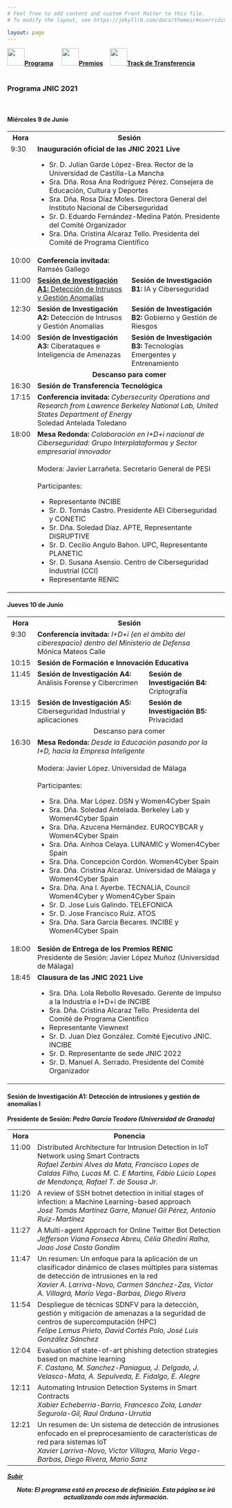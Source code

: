 ```yaml
---
# Feel free to add content and custom Front Matter to this file.
# To modify the layout, see https://jekyllrb.com/docs/themes/#overriding-theme-defaults

layout: page
---
```

<!--
__[Programa]({{site.url}}/programa)__ / [Actividades Sociales]({{site.url}}/actividades-sociales) / [Premios JNIC 2021]({{site.url}}/premios) / [Track de transferencia]({{site.url}}/track-transferencia)
-->
<div class="text-center">
<a href="{{site.url}}/programa"><img src="{{site.url}}/images/IcoPrograma.jpg" class="img-circle" 	width="40" height="40"><strong>Programa</strong></a> &nbsp;&nbsp;&nbsp;
<a href="{{site.url}}/premios"><img src="{{site.url}}/images/IcoPremios.jpg" class="img-circle" 	width="40" height="40"><strong>Premios</strong></a>&nbsp;&nbsp;&nbsp;
<a href="{{site.url}}/track-transferencia" class=""><img src="{{site.url}}/images/IcoTrackTX.jpg" class="img-circle" 	width="40" height="40"><strong>Track de Transferencia</strong></a>
</div><br>

### __Programa JNIC 2021__

<br>
<!-- <h5 style="color:white; background-color: #550000;" class="text-center"><i class="far fa-clock mr-3"></i> <b>Contenido del programa proximamente...</b></h5>
 <br> -->
<a id="inicio"></a>
<h4>Miércoles 9 de Junio</h4>
<table class="table" style="width:100%">
  <tbody valign="top">
    <tr>
      <th>Hora</th>
      <th colspan="2">Sesión</th>
    </tr>
    <tr>
      <td>9:30</td>
      <td colspan="2">
        <b>Inauguración oficial de las JNIC 2021 Live</b>
        <ul>
          <li>Sr. D. Julian Garde López-Brea. Rector de la Universidad de Castilla-La Mancha</li>
          <li>Sra. Dña. Rosa Ana Rodríguez Pérez. Consejera de Educación, Cultura y Deportes</li>
          <li>Sra. Dña. Rosa Díaz Moles. Directora General del Instituto Nacional de Ciberseguridad </li>
          <li>Sr. D. Eduardo Fernández-Medina Patón. Presidente del Comité Organizador</li>
          <li>Sra. Dña. Cristina Alcaraz Tello. Presidenta del Comité de Programa Científico</li>
        </ul>
      </td>
    </tr>
    <tr>
      <td>10:00</td>
      <td colspan="2">
        <b>Conferencia invitada: </b>
        <br>
        Ramsés Gallego
      </td>
    </tr>
    <tr>
      <td>11:00</td>
      <td><a href="#A1"><b>Sesión de Investigación A1:</b> Detección de Intrusos y Gestión Anomalías</a></td>
      <td><b>Sesión de Investigación B1:</b> IA y Ciberseguridad</td>
    </tr>
    <tr>
      <td>12:30</td>
      <td><b>Sesión de Investigación A2:</b> Detección de Intrusos y Gestión Anomalías</td>
      <td><b>Sesión de Investigación B2:</b> Gobierno y Gestión de Riesgos </td>
    </tr>
    <tr>
      <td>14:00</td>
      <td><b>Sesión de Investigación A3:</b> Ciberataques e Inteligencia de Amenazas</td>
      <td><b>Sesión de Investigación B3:</b> Tecnologías Emergentes y Entrenamiento</td>
    </tr>
    <tr>
      <td>&nbsp;</td>
      <td colspan="2"><center><b>Descanso para comer</b></center></td>
    </tr>
    <tr>
      <td>16:30</td>
      <td colspan="2"><b>Sesión de Transferencia Tecnológica</b></td>
    </tr>
    <tr>
      <td>17:15</td>
      <td colspan="2">
        <b>Conferencia invitada: </b><i>Cybersecurity Operations and Research from Lawrence Berkeley National Lab, United States Department of Energy</i>
        <br>
        Soledad Antelada Toledano
      </td>
    </tr>
    <tr>
      <td>18:00</td>
      <td colspan="2">
        <b>Mesa Redonda: </b><i>Colaboración en I+D+i nacional de Ciberseguridad: Grupo Interplataformas y Sector empresarial innovador </i>
        <br>
        <br>
        Modera: Javier Larrañeta. Secretario General de PESI
        <br>
        <br>
        Participantes:
        <ul>
          <li>Representante INCIBE </li>
          <li>Sr. D. Tomás Castro. Presidente AEI Ciberseguridad y CONETIC</li>
          <li>Sr. Dña. Soledad Díaz. APTE, Representante DISRUPTIVE</li>
          <li>Sr. D. Cecilio Angulo Bahon. UPC, Representante PLANETIC</li>
          <li>Sr. D. Susana Asensio. Centro de Ciberseguridad Industrial (CCI)</li>
          <li>Representante RENIC</li>
        </ul>
      </td>
    </tr>
  </tbody>
</table>

<h4>Jueves 10 de Junio</h4>
<table class="table" style="width:100%">
  <tbody valign="top">
    <tr>
      <th>Hora</th>
      <th colspan="2">Sesión</th>
    </tr>
    <tr>
      <td>9:30</td>
      <td colspan="2">
        <b>Conferencia invitada: </b><i>I+D+i (en el ámbito del ciberespacio) dentro del Ministerio de Defensa</i>
        <br>
        Mónica Mateos Calle
      </td>
    </tr>
    <tr>
      <td>10:15</td>
      <td colspan="2"><b>Sesión de Formación e Innovación Educativa</b></td>
    </tr>
    <tr>
      <td>11:45</td>
      <td><b>Sesión de Investigación A4:</b> Análisis Forense y Cibercrimen </td>
      <td><b>Sesión de Investigación B4:</b> Criptografía</td>
    </tr>
    <tr>
      <td>13:15</td>
      <td><b>Sesión de Investigación A5:</b> Ciberseguridad Industrial y aplicaciones</td>
      <td><b>Sesión de Investigación B5:</b> Privacidad </td>
    </tr>
    <tr>
      <td>&nbsp;</td>
      <td colspan="2"><center>Descanso para comer</center></td>
    </tr>
    <tr>
      <td>16:30</td>
      <td colspan="2">
        <b>Mesa Redonda: </b><i>Desde la Educación pasando por la I+D, hacia la Empresa Inteligente</i>
        <br>
        <br>
        Modera: Javier López. Universidad de Málaga
        <br>
        <br>
        Participantes:
        <ul>
          <li>Sra. Dña. Mar López. DSN y Women4Cyber Spain</li>
          <li>Sra. Dña. Soledad Antelada. Berkeley Lab y Women4Cyber Spain</li>
          <li>Sra. Dña. Azucena Hernández. EUROCYBCAR y Women4Cyber Spain</li>
          <li>Sra. Dña. Ainhoa Celaya. LUNAMIC y Women4Cyber Spain</li>
          <li>Sra. Dña. Concepción Cordón. Women4Cyber Spain</li>
          <li>Sra. Dña. Cristina Alcaraz. Universidad de Málaga y Women4Cyber Spain</li>
          <li>Sra. Dña. Ana I. Ayerbe. TECNALIA, Council Women4Cyber y Women4Cyber Spain</li>
          <li>Sr. D. Jose Luis Galindo. TELEFONICA</li>
          <li>Sr. D. Jose Francisco Ruiz. ATOS</li>
          <li>Sra. Dña. Sara García Becares. INCIBE y Women4Cyber Spain</li>
        </ul>
      </td>
    </tr>
    <tr>
      <td>18:00</td>
      <td colspan="2">
        <b>Sesión de Entrega de los Premios RENIC</b>
        <br>
        Presidente de Sesión: Javier López Muñoz (Universidad de Málaga)
      </td>
    </tr>
    <tr>
      <td>18:45</td>
      <td colspan="2">
        <b>Clausura de las JNIC 2021 Live</b>
        <ul>
          <li>Sra. Dña. Lola Rebollo Revesado. Gerente de Impulso a la Industria e I+D+i de INCIBE</li>
          <li>Sra. Dña. Cristina Alcaraz Tello. Presidenta del Comité de Programa Científico</li>
          <li>Representante Viewnext </li>
          <li>Sr. D. Juan Díez González. Comité Ejecutivo JNIC. INCIBE</li>
          <li>Sr. D. Representante de sede JNIC 2022 </li>
          <li>Sr. D. Manuel A. Serrado. Presidente del Comité Organizador</li>
        </ul>
      </td>
    </tr>
  </tbody>
</table>

<a id="A1">
<h4>Sesión de Investigación A1: Detección de intrusiones y gestión de anomalías I</h4>
<p><b>Presidente de Sesión: <b><i>Pedro García Teodoro (Universidad de Granada)</¡></p>
<table class="table" style="width:100%">
  <tbody valign="top">
    <tr>
      <th>Hora</th>
      <th>Ponencia</th>
    </tr>
    <tr>
      <td>11:00</td>
      <td valign="top" >
        Distributed Architecture for Intrusion Detection in IoT Network using Smart Contracts
        <br>
        <em>Rafael Zerbini Alves da Mata, Francisco Lopes de Caldas Filho, Lucas M. C. E Martins, Fábio Lúcio Lopes de Mendonça, Rafael T. de Sousa Jr.</em>
      </td>
    </tr>
    <tr>
      <td>11:20</td>
      <td valign="top" >
        A review of SSH botnet detection in initial stages of infection: a Machine Learning-based approach
        <br>
        <em>José Tomás Martínez Garre, Manuel Gil Pérez, Antonio Ruiz-Martínez</em>
      </td>
    </tr>
    <tr>
      <td>11:27</td>
      <td valign="top" >
        A Multi-agent Approach for Online Twitter Bot Detection
        <br>
        <em>Jefferson Viana Fonseca Abreu, Célia Ghedini Ralha, Joao José Costa Gondim</em>
      </td>
    </tr>
    <tr>
      <td>11:47</td>
      <td valign="top" >
        Un resumen: Un enfoque para la aplicación de un clasificador dinámico de clases múltiples para sistemas de detección de intrusiones en la red
        <br>
        <em>Xavier A. Larriva-Novo, Carmen Sánchez-Zas, Víctor A. Villagrá, Mario Vega-Barbas, Diego Rivera</em>
      </td>
    </tr>
    <tr>
      <td>11:54</td>
      <td valign="top" >Despliegue de técnicas SDNFV para la detección, gestión y mitigación de amenazas a la seguridad de centros de supercomputación (HPC)
        <br>
      <em>Felipe Lemus Prieto, David Cortés Polo, José Luis González Sánchez</em></td>
    </tr>
    <tr>
      <td>12:04</td>
      <td valign="top" >Evaluation of state-of-art phishing detection strategies based on machine learning
        <br>
      <em>F. Castano, M. Sanchez-Paniagua, J. Delgado, J. Velasco-Mata, A. Sepulveda, E. Fidalgo, E. Alegre</em></td>
    </tr>
    <tr>
      <td>12:11</td>
      <td valign="top" >Automating Intrusion Detection Systems in Smart Contracts
        <br>
      <em>Xabier Echeberria-Barrio, Francesco Zola, Lander Segurola-Gil, Raul Orduna-Urrutia</em></td>     
    </tr>
    <tr>
      <td>12:21</td>
      <td valign="top" >Un resumen de: Un sistema de detección de intrusiones enfocado en el preprocesamiento de características de red para sistemas IoT
        <br>
      <em>Xavier Larriva-Novo, Victor Villagra, Mario Vega-Barbas, Diego Rivera, Mario Sanz </em></td>
    </tr>
  </tbody>
</table> 

<a href="#inicio">Subir</a>

<!--
<h4>Martes 4 de Junio</h4>
 <table class="table" style="width:100%">
  <tbody valign="top"><tr>
    <th>Hora</th>
    <th>Sesión</th>
  </tr>
  <tr>
    <td>19:00</td>
    <td>Bienvenida.</td>
  </tr>
  <tr>
    <td>20:30</td>
    <td>Tapas "Ciudad Monumental".</td>
  </tr>
</tbody></table> 

<h4>Miércoles 5 de Junio</h4>
 <table class="table" style="width:100%">
  <tbody valign="top"><tr>
    <th>Hora</th>
    <th>Sesión</th>
  </tr>
  <tr>
    <td>8:30</td>
    <td>Registro y recogida de documentación.</td>
  </tr>
  <tr>
    <td>9:30</td>
    <td><b>Inauguración oficial JNIC 2019.</b><br>
    <ul>
    <li>Sr. D. Antonio Hidalgo García. Rector de la Universidad de Extremadura</li>
    <li>Sr. D. Alberto Hernández Moreno. Director General del Instituto Nacional de Ciberseguridad (INCIBE)</li>
    <li>Sr. D. Pablo Borondo García. Director General de Tecnologías de la Información y Comunicación. Junta de Extremadura</li>
    <li>Sr. D. Fernando José Sánchez Gómez. Director del Centro Nacional de Protección de Infraestructuras y Ciberseguridad (CNPIC)</li>
    <li>Sr. D. Miguel Ángel Sánchez San Venancio. Dirección Global de Seguridad e Inteligencia de Telefónica</li>
    </ul>
    </td>
  </tr>
  <tr>
    <td>10:00</td>
    <td><b>Conferencia Plenaria</b>:<br>Miguel Ángel Sánchez San Venancio<br>Dirección Global de Seguridad e Inteligencia de Telefónica.</td>
  </tr>
  <tr>
    <td>10:30</td>
    <td><b>Sesión I Detección de Intrusiones</b><br><b>Presidente:</b> Víctor Villagrá (Universidad Politécnica de Madrid)<br>
        <ul>
          <li>DeepConfusables: mejorando la detección de ataques basados en codificación Unicode.<br><span style="font-size:0.9rem;"><i>Alfonso Muñoz Muñoz, José Ignacio Escribano de Pablos, Miguel Hernández Boza</i></span></li>
          <li>Evaluación de algoritmos de clasificación para la detección de ataques en red sobre conjuntos de datos reales: UGR’16 dataset como caso de estudio.<br><span style="font-size:0.9rem;"><i>Ignacio Díaz-Cano, Roberto Magán Carrión</i></span></li>
          <li>HIDS by signature for embedded devices in IoT networks.<br><span style="font-size:0.9rem;"><i>Bruno Vieira Dutra, João Fiuza de Alencastro, Francisco Lopes de Caldas Filho, Lucas Mauricio Castro E Martins, Rafael Timoteo de Sousa Júnior, Robson de Oliveira Albuquerque</i></span></li>
          <li>Metodología para la detección de Botnets en la nube mediante técnicas de optimización por medio Grid-Search.<br><span style="font-size:0.9rem;"><i>David González Cuautle, Gabriel Sánchez Pérez, Aldo Hernández Suárez, Ana Lucila Sandoval Orozco</i></span></li>
        </ul>
    </td>
  </tr>
  <tr>
    <td>11:30</td>
    <td><b>Café - Posters I Detección y Monitorización</b><br>
        <ul>
          <li>Aplicación de técnicas de transfer learning a problemas de ciberseguridad.<br><span style="font-size:0.9rem;"><i>David Escudero García, Ángel Luis Muñoz Castañeda</i></span></li>
          <li>Análisis de las Técnicas de Detección Automática de Pornografía en Vídeos.<br><span style="font-size:0.9rem;"><i>Jenny Alexandra Cifuentes Quintero, Esteban Alejandro Armas Vega, Ana Lucila Sandoval Orozco, Luis Javier García Villalba</i></span></li>
          <li>Visualización y Análisis de Tráfico Móvil para la Securización de Redes y Sistemas.<br><span style="font-size:0.9rem;"><i>José Antonio Gómez Hernández, José Camacho, Pedro García Teodoro, Gabriel Maciá Fernández, Margarita Robles Carrillo</i></span></li>
          <li>MSNM-S: An Applied Network Monitoring Tool for Anomaly Detection in Complex Network Environments.<br><span style="font-size:0.9rem;"><i>Roberto Magán Carrión, José Camacho, Gabriel Maciá Fernández, Ismael Jerez Ibáñez</i></span></li>
          <li>Evaluación de mejoras en la monitorización estadística multivariante para la detección de anomalías en tráfico ciclo-estacionario.<br><span style="font-size:0.9rem;"><i>Noemí Marta Fuentes García, José Camacho, Gabriel Maciá Fernández</i></span></li>
          <li>DarkNER: A Platform for Named Entity Recognition in Tor Darknet.<br><span style="font-size:0.9rem;"><i>Muhammad Wesam Al-Nabki, Eduardo Fidalgo Fernández, Javier Velasco Mata</i></span></li>
        </ul>
    </td>
  </tr>
  <tr>
    <td>12:15</td>
    <td><b>Sesión II Monitorización de Eventos de Seguridad</b><br><b>Presidente:</b> Eduardo Fernández (Universidad de Castilla – La Mancha)<br>
        <ul>
          <li>Detectando anomalías de integridad y veracidad en fuentes de datos IIoT.<br><span style="font-size:0.9rem;"><i>Iñaki Garitano, Mikel Iturbe, Enaitz Ezpeleta, Urko Zurutuza</i></span></li>
          <li>Metodología supervisada para la obtención de trazas limpias del servicio HTTP.<br><span style="font-size:0.9rem;"><i>Jesús Díaz Verdejo, Rafael Estepa Alonso, Antonio Estepa, Germán Madinabeita</i></span></li>
          <li>Extracción de conocimiento a partir de fuentes de datos procedentes de la monitorización de eventos de seguridad.<br><span style="font-size:0.9rem;"><i>Alberto Bravo Gómez, José Carlos Sancho Núñez, Andrés Caro Lindo</i></span></li>
          <li>Categorización automática de la severidad de un ciberincidente. Un caso de estudio mediante aprendizaje automático supervisado.<br><span style="font-size:0.9rem;"><i>Noemí DeCastro-García, Mario Fernández-Rodríguez, Ángel Luis Muñoz Castañeda</i></span></li>
          <li>OSINT is the next Internet goldmine: Spain as an unexplored territory.<br><span style="font-size:0.9rem;"><i>Javier Pastor Galindo, Pantaleone Nespoli, Félix Gómez Mármol, Gregorio Martínez Pérez</i></span></li>
          <li>Evaluación de características de fuentes de datos en ciberseguridad para su aplicabilidad a algoritmos de aprendizaje basados en redes neuronales.<br><span style="font-size:0.9rem;"><i>Xavier Larriva Novo, Mario Vega Barbas, Víctor Villagrá, Mario Sanz</i></span></li>
        </ul>
    </td>
  </tr>
<tr>
<td>14:00</td>
    <td><b>COMIDA.</b></td>
</tr>
<tr>
<td>15:30</td>
    <td><b>Sesión III Formación e Innovación Educativa</b><br><b>Presidente:</b> Ana Lucila Sandoval Orozco (Universidad Complutense de Madrid)<br>
        <ul>
      <li>Investigación en Ciberseguridad: Una propuesta de innovación docente basada en role playing.<br><span style="font-size:0.9rem;"><i>Noemí DeCastro-García, Ángel Luis Muñoz Castañeda, Miguel Carriegos</i></span></li>
      <li>Diseño de actividad lúdica orientada a la enseñanza de métodos y técnicas de OSINT.<br><span style="font-size:0.9rem;"><i>Miguel Páramo, Víctor Villagrá</i></span></li>
      <li>MOOC "Investigación en Informática Forense y Ciberderecho", experiencia y resultados.<br><span style="font-size:0.9rem;"><i>Andrés Caro Lindo, José Carlos Sancho Núñez, Mar Ávila Vegas, Miguel Sánchez Cabrera</i></span></li>
        </ul>
    </td>
</tr>

<tr>
<td>16:00</td>
    <td><b>Conferencia Plenaria:</b><br>Fernando José Sánchez Gómez<br>Centro Nacional de Protección de Infraestructuras y Ciberseguridad (CNPIC)
    </td>
</tr>

<tr>
<td>16:45</td>
    <td><b>Capture The Flag JNIC2019:</b><br>Detección de talento joven en ciberseguridad.<br>Antonio Navas, Business Unit Director (IT Infrastructures, Cloud & Cybersecurity Operations) en Viewnext
    </td>
</tr>

<tr>
<td>17:00</td>
    <td><b>Café – Posters II Investigación ya publicada I</b><br>
        <ul>
      <li>A Review of Anomaly-based Exploratory Analysis and Detection of Exploits in Android.<br><span style="font-size:0.9rem;"><i>Guillermo Suarez-Tangil, Santanu Kumar Dash, Pedro García-Teodoro, José Camacho, Lorenzo Cavallaro</i></span></li>
      <li>Un resumen de "Aplicación de técnicas de compresión de información a la identificación de anomalías en fuentes de datos heterogéneas: análisis y limitaciones".<br><span style="font-size:0.9rem;"><i>Gonzalo de La Torre Abaitua, Luis Lago Fernández, David Arroyo</i></span></li>
      <li>A Review of "What did Really Change in the new App Release?".<br><span style="font-size:0.9rem;"><i>Paolo Calciati, Konstantin Kuznetsov, Xue Bai, Alessandra Gorla</i></span></li>
      <li>A Review of Scalable Detection of Botnets Based on DGA.<br><span style="font-size:0.9rem;"><i>Mattia Zago, Manuel Gil Pérez, Gregorio Martínez Pérez</i></span></li>
      <li>A Review of Improving the Security and QoE in Mobile Devices through an Intelligent and Adaptive Continuous Authentication System.<br><span style="font-size:0.9rem;"><i>José María Jorquera Valero, Pedro Miguel Sánchez Sánchez, Lorenzo Fernández Maimó, Alberto Huertas Celdrán, Marcos Arjona Fernández, Gregorio Martínez Pérez</i></span></li>
        </ul>
    </td>
</tr>
<tr>
<td>17:30</td>
    <td><b>Mesa Redonda: Percepción social de ciberseguridad. Detección de talento y retos futuros</b><br><b>Moderador:</b> Jesús Esteban Díaz Verdejo (Universidad de Granada)<br>
    <ul>
      <li>José Luis González Sánchez, Director de COMPUTAEX</li>
      <li>Fernando José Sánchez Gómez, Director del Centro Nacional de Protección de Infraestructuras y Ciberseguridad (CNPIC)</li>
      <li>Miguel Ángel Sánchez San Venancio, Dirección Global de Seguridad e Inteligencia de Telefónica</li>
      <li>Antonio Navas, Business Unit Director (IT Infrastructures, Cloud & Cybersecurity Operations) en Viewnext</li>
        </ul>

    </td>
</tr>
<tr>
<td>18:30</td>
    <td>Visita al Paraje Natural "Los Barruecos" y Museo Wolf Vostell.</td>
</tr>
<tr>
<td>20:30</td>
    <td>Cena "a la luz de las estrellas".</td>
</tr>
</tbody></table>

<h4>Jueves 6 de Junio</h4>
 <table class="table" style="width:100%">
  <tbody valign="top"><tr>
    <th>Hora</th>
    <th>Sesión</th>
  </tr>
  <tr>
    <td>8:30</td>
    <td>Registro y recogida de documentación</td>
  </tr>
  <tr>
    <td>9:30</td>
    <td><b>Conferencia Plenaria:</b><br>Julio César Hernández Castro<br>University of Kent</td>
  </tr>
  <tr>
<td>10:30</td>
    <td><b>Sesión IV Prevención y Políticas de Seguridad</b><br><b>Presidente:</b> Pedro Teodoro (Universidad de Granada)<br>
        <ul>
      <li>Design and Development of a Translation and Enforcement Module for Cybersecurity Policies.<br><span style="font-size:0.9rem;"><i>Fernando Monje Real, Víctor Villagrá</i></span></li>
      <li>CyberSPL: Plataforma para la verificación del cumplimiento de políticas de ciberseguridad en configuraciones de sistemas usando modelos de características.<br><span style="font-size:0.9rem;"><i>Ángel Jesús Varela Vaca, Rafael Gasca, Rafael Ceballos, Pedro Bernáldez Torres</i></span></li>
      <li>Modelo Emergente Preventivo para producir software seguro.<br><span style="font-size:0.9rem;"><i>José Carlos Sancho Núñez, Andrés Caro Lindo, Pablo García Rodríguez, José Andrés Félix de Sande</i></span></li>
      <li>Mejora de la seguridad de esquemas de gestión de identidades federados mediante técnicas de User Behaviour Analytics.<br><span style="font-size:0.9rem;"><i>Alejandro García Martín, Marta Beltrán</i></span></li>
        </ul>
    </td>
</tr>
<tr>
<td>11:30</td>
    <td><b>Café - Posters III Prevención y Políticas de Seguridad</b><br>
        <ul>
      <li>Técnica de Autenticación de Imágenes Digitales Basada en la Extracción de Características.<br><span style="font-size:0.9rem;"><i>Esteban Alejandro Armas Vega, Carlos Quinto Huamán, Ana Lucila Sandoval Orozco, Luis Javier García Villalba</i></span></li>
      <li>Guía Nacional de Notificación y Gestión de Ciberincidentes, ventana única e indicadores.<br><span style="font-size:0.9rem;"><i>David Carlos Sánchez Cabello, Alberto Sánchez del Monte, Ana Lucila Sandoval Orozco, Luis Javier García Villalba</i></span></li>
      <li>El efecto de la transposición de la directiva NIS en el sector estratégico TIC de la ley 8/2011 y su reglamento.<br><span style="font-size:0.9rem;"><i>David Carlos Sánchez Cabello, Ana Lucila Sandoval Orozco, Luis Javier García Villalba</i></span></li>
      <li>CyberHeroes: Aplicación móvil para fomentar el buen uso de la tecnología e Internet en menores.<br><span style="font-size:0.9rem;"><i>Mario González, Gregorio López, Víctor Villagrá</i></span></li>
      <li>A Generic Solution for Authenticated Group Key Establishment From Key Encapsulation – a Compiler for Post-Quantum Primitives.<br><span style="font-size:0.9rem;"><i>Edoardo Persichetti, Rainer Steinwandt, Adriana Suárez Corona</i></span></li>
      <li>Seguridad y Privacidad en el Internet de las Cosas.<br><span style="font-size:0.9rem;"><i>Alejandra Guadalupe Silva Trujillo, Jesús Gerardo Heredia Guerrero, Pedro David Arjona Villicaña, Ana Paola Juárez Jalomo, Ana Lucila Sandoval Orozco</i></span></li>
        </ul>
    </td>
</tr>
<tr>
<td>12:15</td>
    <td><b>Sesión V Ataques y Vulnerabilidades</b><br><b>Presidente:</b> Jesús Esteban Díaz Verdejo (Universidad de Granada)<br>
        <ul>
          <li>Seguridad de redes y sistemas de información: de la Directiva 2016/1148 al Real Decreto-Ley 12/2018.<br><span style="font-size:0.9rem;"><i>Margarita Robles Carrillo</i></span></li>
      <li>Intelligence Led Cyber Attack Taxonomy (C@T).<br><span style="font-size:0.9rem;"><i>Francisco Luis De Andrés Pérez, Mildrey Carbonell Castro</i></span></li>
      <li>Sistema de Cálculo de Riesgo Dinámico en Dominios Administrativos Basado en Ontologías.<br><span style="font-size:0.9rem;"><i>Fernando Monje Real, Cristina Galván, Raul Riesco, Victor Villagrá</i></span></li>
      <li>Mirror Saturation in Amplified Reflection DDoS.<br><span style="font-size:0.9rem;"><i>João J. C. Gondim, Robson de Oliveira Albuquerque</i></span></li>
      <li>SVCP4C: A tool to collect vulnerable source code from open-source repositories linked to SonarCloud.<br><span style="font-size:0.9rem;"><i>Razvan Raducu, Gonzalo Esteban, Francisco Javier Rodríguez Lera, Camino Fernández</i></span></li>
      <li>Cybersecurity on Brain-Computer Interfaces: attacks and countermeasures.<br><span style="font-size:0.9rem;"><i>Sergio López Bernal, Alberto Huertas Celdrán, Gregorio Martínez Pérez</i></span></li>
        </ul>
    </td>
</tr>
<tr>
<td>14:00</td>
    <td><b>COMIDA.</b></td>
</tr>
<tr>
<td>15:30</td>
    <td><b>Sesión de Transferencia</b><br>
        <ul>
      <li>Cierre Programa de Transferencia 2018/19.</li>
        </ul>
    </td>
</tr>

<tr>
<td>16:45</td>
    <td><b>Premios RENIC</b><br>
        <ul>
      <li>Mejor Tesis en Ciberseguridad: Seguridad en Dispositivos Médicos Implantables.<br><span style="font-size:0.9rem;"><i>Carmen Cámara</i></span></li>
      <li>Mejor TFM en Ciberseguridad: Ciberseguridad aplicada a la automoción. Smart car cibersecurity.<br><span style="font-size:0.9rem;"><i>Pablo Escapa Gordon</i></span></li>
        </ul>
    </td>
</tr>


<tr>
<td>17:00</td>
    <td><b>Café – Posters IV Investigación ya publicada II</b><br>
        <ul>
      <li>A review of Behavioral Biometric Authentication in Android Unlock Patterns through Machine Learning.<br><span style="font-size:0.9rem;"><i>José Torres, Marcos Arjona, Sergio de Los Santos, Efthymios Alepis, Constantinos Patsakis</i></span></li>
      <li>Formal verification of the YubiKey and YubiHSM APIs in Maude-NPA.<br><span style="font-size:0.9rem;"><i>Antonio González Burgueño, Damián Aparicio-Sánchez, Santiago Escobar, Catherine Meadows, José Meseguer</i></span></li>
      <li>A review of Message Anonymity on Predictable Opportunistic Networks.<br><span style="font-size:0.9rem;"><i>Depeng Chen, Guillermo Navarro-Arribas, Cristina Pérez-Solà, Joan Borrel</i></span></li>
      <li>A Review of "Characteristics and Detectability of Windows Auto-Start Extensibility Points in Memory Forensics".<br><span style="font-size:0.9rem;"><i>Daniel Uroz, Ricardo J. Rodríguez</i></span></li>
      <li>Design recommendations for online cybersecurity courses.<br><span style="font-size:0.9rem;"><i>Lorena González Manzano, José María de Fuentes</i></span></li>
        </ul>
    </td>
</tr>
<tr>
<td>17:30</td>
    <td><b>Sesión de Transferencia</b><br>
        <ul>
      <li>Apertura Programa de Transferencia 2019/20.</li>
        </ul>
    </td>
</tr>
<tr>
<td>19:00</td>
    <td>Visita Guiada “Cáceres Ciudad Monumental”.</td>
</tr>
<tr>
<td>20:30</td>
    <td>Cena de Gala – Castillo de la Arguijuela.</td>
</tr>
</tbody></table> 

<h4>Viernes 7 de Junio</h4>
 <table class="table" style="width:100%">
  <tbody valign="top"><tr>
    <th>Hora</th>
    <th>Sesión</th>
  </tr>
  <tr>
    <td>9:30</td>
    <td>Registro y recogida de documentación.</td>
  </tr>
  <tr>
<td>10:00</td>
    <td><b>Sesión VI Análisis Forense</b><br><b>Presidente:</b> Andrés Caro Lindo (Universidad de Extremadura)<br>
        <ul>
      <li>Algoritmo de Interpolación Cromática para la Detección de Zonas Manipuladas de Imágenes Digitales.<br><span style="font-size:0.9rem;"><i>Esteban Alejandro Armas Vega, Luis Alberto Martínez Hernández, Sandra Pérez Arteaga, Ana Lucila Sandoval Orozco, Luis Javier García Villalba</i></span></li>
      <li>Forensic Analysis Overview in the IoT Environment. A Windows 10 IoT Core Approach.<br><span style="font-size:0.9rem;"><i>Juan Manuel Castelo Gómez, José Luis Martínez Martínez</i></span></li>
      <li>Análisis de la Estructura de los Contenedores Multimedia de Vídeos de Dispositivos Móviles.<br><span style="font-size:0.9rem;"><i>Carlos Quinto Huamán, Daniel Povedano Álvarez, Ana Lucila Sandoval Orozco, Luis Javier García Villalba</i></span></li>
      <li>Improving Speed-Accuracy Trade-off in Face Detectors for Forensic Tools by Image Resizing.<br><span style="font-size:0.9rem;"><i>Deisy Chaves, Eduardo Fidalgo, Enrique Alegre, Pablo Blanco</i></span></li>
      <li>Localización de Manipulaciones en Imágenes Analizando Artefactos de Interpolación.<br><span style="font-size:0.9rem;"><i>Edgar González Fernández, Esteban Alejandro Armas Vega, Ana Lucila Sandoval Orozco, Luis Javier García Villalba</i></span></li>
        </ul>
    </td>
</tr>
<tr>
<td>11:30</td>
    <td><b>Café - Posters VI Ataques y Vulnerabilidades / Análisis Forense</b><br>
        <ul>
      <li>Proceso para la implementación de un ecosistema Big Data seguro.<br><span style="font-size:0.9rem;"><i>Julio Moreno, Manuel A. Serrano, Eduardo Fernández-Medina, Eduardo B. Fernandez</i></span></li>
      <li>Mitigación de amenazas a la privacidad en OpenID Connect mediante la introducción de un Privacy Arbiter.<br><span style="font-size:0.9rem;"><i>Jorge Navas, Marta Beltrán</i></span></li>
      <li>Extended Abstract: Are You Sure They Are the Same? Identifying Differences Between iOS and Android Implementations.<br><span style="font-size:0.9rem;"><i>Daniel Domínguez-Álvarez, Alessandra Gorla, Juan Caballero, Roberto Giacobazzi</i></span></li>
      <li>Ciberseguridad en entornos de generación eléctrica en parques renovables. Resumen extendido.<br><span style="font-size:0.9rem;"><i>Antonio Estepa Alonso, Jesús Díaz Verdejo, Estefanía de Osma Ramírez, Rafael Estepa Alonso, Germán Madinabeitia Luque, Agustín Lara Romero</i></span></li>
      <li>¿Cómo representar un Buffer Overflow? Una revisión literaria sobre sus características.<br><span style="font-size:0.9rem;"><i>Gonzalo Esteban, Razvan Raducu, Ángel Manuel Guerrero Higueras, Camino Fernández</i></span></li>
      <li>Boosting child abuse victim identification in Forensic Tools with hashing techniques.<br><span style="font-size:0.9rem;"><i>Rubel Biswas, Victor González-Castro, Eduardo Fidalgo Fernández, Deisy Chaves</i></span></li>
      <li>Vulnerabilities en altavoces inteligentes.<br><span style="font-size:0.9rem;"><i>Raúl Marván Medina, Alejandra Guadalupe Silva Trujillo, Luis Carlos Bacasehua Morales, Claudio Isauro Nava Torres, Ana Lucila Sandoval Orozco</i></span></li>
      <li>Visión General de las Técnicas de Identificación de la Fuente de Vídeos Digitales.<br><span style="font-size:0.9rem;"><i>Raquel Ramos López, Elena Almaraz Luengo, Ana Lucila Sandoval Orozco, Luis Javier García Villalba</i></span></li>
        </ul>
    </td>
</tr>
<tr>
<td>12:15</td>
    <td><b>Sesión VII Cifrado</b><br><b>Presidente:</b> Rafael Estepa (Universidad de Sevilla)<br>
        <ul>
      <li>Herramienta Automática de Adquisición de Información de Ransomware.<br><span style="font-size:0.9rem;"><i>Antonio López Vivar, Esteban Alejandro Armas Vega, Ana Lucila Sandoval Orozco, Luis Javier García Villalba</i></span></li>
      <li>Guidelines Towards Secure SSL Pinning in Mobile Application.<br><span style="font-size:0.9rem;"><i>Francisco José Ramírez-López, Ángel Jesús Varela Vaca, Alejandro Carrasco, Jorge Ropero</i></span></li>
      <li>A Review of Key Enumeration Algorithms for Cold Boot Attacks.<br><span style="font-size:0.9rem;"><i>Ricardo Villanueva Polanco</i></span></li>
      <li>Protocolos de clave pública en anillos de grupo torcidos.<br><span style="font-size:0.9rem;"><i>María Dolores Gómez Olvera, Juan Antonio López Ramos, Blas Torrecillas Jover</i></span></li>
      <li>Comunicaciones VoIP cifradas usando Intel SGX.<br><span style="font-size:0.9rem;"><i>Raúl Ocaña, Isaac Agudo</i></span></li>
        </ul>
    </td>
</tr>
<tr>
    <td>13:30</td>
    <td><b>Clausura.</b><br>
      <ul>
      <li>Sr. D. Guillermo Fernández Vara. Presidente de la Junta de Extremadura</li>
      <li>Sr. D. Juan Díez González. Instituto Nacional de Ciberseguridad (INCIBE).</li>
      <li>Sra. Dña. Rocío Yuste Tosina. Vicerrectora de estudiantes, empleo y movilidad.</li>
      <li>Sr. D. Pablo García Rodríguez. Director Escuela Politécnica. Universidad de Extremadura</li>
      <li>Sr. D. Andrés Caro Lindo. Comité Organizador de las JNIC. Universidad de Extremadura</li>
    </ul>
    </td>
  </tr>
  <tr>
    <td>14:00</td>
    <td>Cocktail de despedida.</td>
  </tr>
</tbody></table> 

-->

<p align="center"><i>Nota: El programa está en proceso de definición. Esta página se irá actualizando con más información.</i></p>